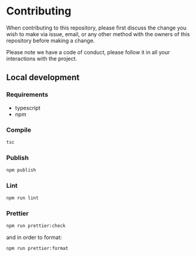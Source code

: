 # Contributing

When contributing to this repository, please first discuss the change you wish to make via issue, email, or any other method with the owners of this repository before making a change.

Please note we have a code of conduct, please follow it in all your interactions with the project.

## Local development

### Requirements

- typescript
- npm

### Compile

```bash
tsc
```

### Publish

```bash
npm publish
```

### Lint

```bash
npm run lint
```

### Prettier

```bash
npm run prettier:check
```

and in order to format:

```bash
npm run prettier:format
```
